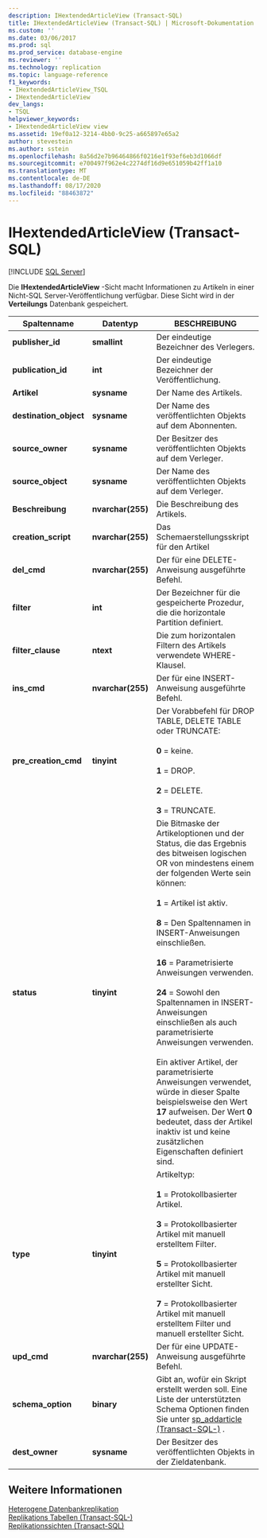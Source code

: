 ```yaml
---
description: IHextendedArticleView (Transact-SQL)
title: IHextendedArticleView (Transact-SQL) | Microsoft-Dokumentation
ms.custom: ''
ms.date: 03/06/2017
ms.prod: sql
ms.prod_service: database-engine
ms.reviewer: ''
ms.technology: replication
ms.topic: language-reference
f1_keywords:
- IHextendedArticleView_TSQL
- IHextendedArticleView
dev_langs:
- TSQL
helpviewer_keywords:
- IHextendedArticleView view
ms.assetid: 19ef0a12-3214-4bb0-9c25-a665897e65a2
author: stevestein
ms.author: sstein
ms.openlocfilehash: 8a56d2e7b96464866f0216e1f93ef6eb3d1066df
ms.sourcegitcommit: e700497f962e4c2274df16d9e651059b42ff1a10
ms.translationtype: MT
ms.contentlocale: de-DE
ms.lasthandoff: 08/17/2020
ms.locfileid: "88463872"
---
```

# <a name="ihextendedarticleview-transact-sql"></a>IHextendedArticleView (Transact-SQL)
[!INCLUDE [SQL Server](../../includes/applies-to-version/sqlserver.md)]

  Die **IHextendedArticleView** -Sicht macht Informationen zu Artikeln in einer Nicht-SQL Server-Veröffentlichung verfügbar. Diese Sicht wird in der **Verteilungs** Datenbank gespeichert.  
  
|Spaltenname|Datentyp|BESCHREIBUNG|  
|-----------------|---------------|-----------------|  
|**publisher_id**|**smallint**|Der eindeutige Bezeichner des Verlegers.|  
|**publication_id**|**int**|Der eindeutige Bezeichner der Veröffentlichung.|  
|**Artikel**|**sysname**|Der Name des Artikels.|  
|**destination_object**|**sysname**|Der Name des veröffentlichten Objekts auf dem Abonnenten.|  
|**source_owner**|**sysname**|Der Besitzer des veröffentlichten Objekts auf dem Verleger.|  
|**source_object**|**sysname**|Der Name des veröffentlichten Objekts auf dem Verleger.|  
|**Beschreibung**|**nvarchar(255)**|Die Beschreibung des Artikels.|  
|**creation_script**|**nvarchar(255)**|Das Schemaerstellungsskript für den Artikel|  
|**del_cmd**|**nvarchar(255)**|Der für eine DELETE-Anweisung ausgeführte Befehl.|  
|**filter**|**int**|Der Bezeichner für die gespeicherte Prozedur, die die horizontale Partition definiert.|  
|**filter_clause**|**ntext**|Die zum horizontalen Filtern des Artikels verwendete WHERE-Klausel.|  
|**ins_cmd**|**nvarchar(255)**|Der für eine INSERT-Anweisung ausgeführte Befehl.|  
|**pre_creation_cmd**|**tinyint**|Der Vorabbefehl für DROP TABLE, DELETE TABLE oder TRUNCATE:<br /><br /> **0** = keine.<br /><br /> **1** = DROP.<br /><br /> **2** = DELETE.<br /><br /> **3** = TRUNCATE.|  
|**status**|**tinyint**|Die Bitmaske der Artikeloptionen und der Status, die das Ergebnis des bitweisen logischen OR von mindestens einem der folgenden Werte sein können:<br /><br /> **1** = Artikel ist aktiv.<br /><br /> **8** = Den Spaltennamen in INSERT-Anweisungen einschließen.<br /><br /> **16** = Parametrisierte Anweisungen verwenden.<br /><br /> **24** = Sowohl den Spaltennamen in INSERT-Anweisungen einschließen als auch parametrisierte Anweisungen verwenden.<br /><br /> Ein aktiver Artikel, der parametrisierte Anweisungen verwendet, würde in dieser Spalte beispielsweise den Wert **17** aufweisen. Der Wert **0** bedeutet, dass der Artikel inaktiv ist und keine zusätzlichen Eigenschaften definiert sind.|  
|**type**|**tinyint**|Artikeltyp:<br /><br /> **1** = Protokollbasierter Artikel.<br /><br /> **3** = Protokollbasierter Artikel mit manuell erstelltem Filter.<br /><br /> **5** = Protokollbasierter Artikel mit manuell erstellter Sicht.<br /><br /> **7** = Protokollbasierter Artikel mit manuell erstelltem Filter und manuell erstellter Sicht.|  
|**upd_cmd**|**nvarchar(255)**|Der für eine UPDATE-Anweisung ausgeführte Befehl.|  
|**schema_option**|**binary**|Gibt an, wofür ein Skript erstellt werden soll. Eine Liste der unterstützten Schema Optionen finden Sie unter [sp_addarticle &#40;Transact-SQL-&#41;](../../relational-databases/system-stored-procedures/sp-addarticle-transact-sql.md) .|  
|**dest_owner**|**sysname**|Der Besitzer des veröffentlichten Objekts in der Zieldatenbank.|  
  
## <a name="see-also"></a>Weitere Informationen  
 [Heterogene Datenbankreplikation](../../relational-databases/replication/non-sql/heterogeneous-database-replication.md)   
 [Replikations Tabellen &#40;Transact-SQL-&#41;](../../relational-databases/system-tables/replication-tables-transact-sql.md)   
 [Replikationssichten &#40;Transact-SQL&#41;](../../relational-databases/system-views/replication-views-transact-sql.md)  
  
  
